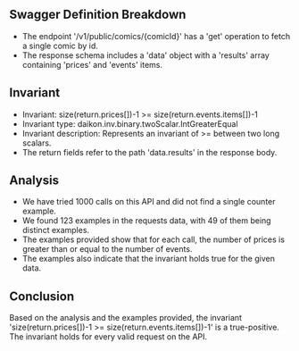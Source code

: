 ## Swagger Definition Breakdown
- The endpoint '/v1/public/comics/{comicId}' has a 'get' operation to fetch a single comic by id.
- The response schema includes a 'data' object with a 'results' array containing 'prices' and 'events' items.

## Invariant
- Invariant: size(return.prices[])-1 >= size(return.events.items[])-1
- Invariant type: daikon.inv.binary.twoScalar.IntGreaterEqual
- Invariant description: Represents an invariant of >= between two long scalars.
- The return fields refer to the path 'data.results' in the response body.

## Analysis
- We have tried 1000 calls on this API and did not find a single counter example.
- We found 123 examples in the requests data, with 49 of them being distinct examples.
- The examples provided show that for each call, the number of prices is greater than or equal to the number of events.
- The examples also indicate that the invariant holds true for the given data.

## Conclusion
Based on the analysis and the examples provided, the invariant 'size(return.prices[])-1 >= size(return.events.items[])-1' is a true-positive. The invariant holds for every valid request on the API.
